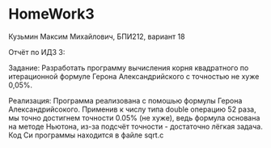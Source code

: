 # HomeWork3
Кузьмин Максим Михайлович, БПИ212, вариант 18

Отчёт по ИДЗ 3:


Задание:
Разработать программу вычисления корня квадратного по итерационной формуле Герона Александрийского с точностью не хуже 0,05%.

Реализация:
Программа реализована с помошью формулы Герона Александрийсокого. Применив к числу типа double операцию 52 раза, мы точно достигнем точности 0.05% (не хуже), ведь формула основана на методе Ньютона, из-за подсчёт точности - достаточно лёгкая задача.
Код Си программы находится в файле sqrt.c
